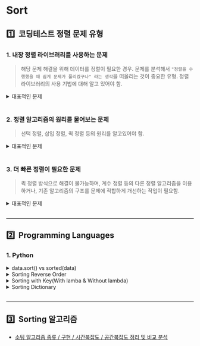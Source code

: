 # Sort

## :one:&nbsp; 코딩테스트 정렬 문제 유형

### 1. 내장 정렬 라이브러리를 사용하는 문제

> 해당 문제 해결을 위해 데이터를 정렬이 필요한 경우. 문제를 분석해서 `"정렬을 수행했을 때 쉽게 문제가 풀리겠구나" 라는 생각`을 떠올리는 것이 중요한 유형. 정렬 라이브러리의 사용 기법에 대해 알고 있어야 함.

<details><summary>대표적인 문제</summary>

</details><br/>


### 2. 정렬 알고리즘의 원리를 물어보는 문제

> 선택 정렬, 삽입 정렬, 퀵 정렬 등의 원리를 알고있어야 함.

<details><summary>대표적인 문제</summary>

</details><br/>

### 3. 더 빠른 정렬이 필요한 문제

> 퀵 정렬 방식으로 해결이 불가능하며, 계수 정렬 등의 다른 정렬 알고리즘을 이용하거나, 기존 알고리즘의 구조를 문제에 적합하게 개선하는 작업이 필요함.

<details><summary>대표적인 문제</summary>

</details><br/>


---
## :two:&nbsp; Programming Languages

### 1. Python

<details><summary>data.sort() vs sorted(data)</summary>

```py
a = [ 1, 5, 3, 4, 9, 2]
b = sorted(a)   # 기존 리스트를 변경하지 않고 새로운 리스트 반환
a.sort()        # 리스트를 정렬된 상태로 변경
```
</details>

<details><summary>Sorting Reverse Order</summary>

```py
c = a.sort(reverse=True)
d = [ [1, 4], [3, 5], [0, 6], [0, 4], [5, 7], [3, 8], [5, 9], [6, 10], [8, 11], [8, 12], [5, 7], [12, 14] ]
```
</details>


<details><summary>Sorting with Key(With lamba & Without lambda)</summary>

```py
d = [ [1, 4], [3, 5], [0, 6], [0, 4], [5, 7], [3, 8], [5, 9], [6, 10], [8, 11], [8, 12], [5, 7], [12, 14] ]

e = sorted(d, key = lambda x : (x[0], x[1])) 
# x[0]를 기준으로 정렬 -> x[1]를 기준으로 정렬
# [[0, 4], [0, 6], [1, 4], [3, 5], [3, 8], [5, 7], [5, 7], [5, 9], [6, 10], [8, 11], [8, 12], [12, 14]]

f = sorted(d, key = lambda x : (x[1], x[0])) 
# x[1]를 기준으로 정렬 -> x[0]를 기준으로 정렬
# [[0, 4], [1, 4], [3, 5], [0, 6], [5, 7], [5, 7], [3, 8], [5, 9], [6, 10], [8, 11], [8, 12], [12, 14]]

def setting(data):
    return (data[0], data[1])

sorted(d, key = setting)
# [[0, 4], [0, 6], [1, 4], [3, 5], [3, 8], [5, 7], [5, 7], [5, 9], [6, 10], [8, 11], [8, 12], [12, 14]]
```
</details>


<details><summary>Sorting Dictionary</summary>

```py
dicts = [
    {"idx": 3, "data": "asdf"},
    {"idx": 1, "data": "qwer"},
    {"idx": 2, "data": "hjkl"},
    {"idx": 4, "data": "zxcv"}
    ]
def setting(data):
    return data["idx"]

sorted(dicts, key = setting)
# [{'idx': 1, 'data': 'qwer'}, {'idx': 2, 'data': 'hjkl'}, {'idx': 3, 'data': 'asdf'}, {'idx': 4, 'data': 'zxcv'}]

sorted(dicts, key = lambda x: x["idx"])
# [{'idx': 1, 'data': 'qwer'}, {'idx': 2, 'data': 'hjkl'}, {'idx': 3, 'data': 'asdf'}, {'idx': 4, 'data': 'zxcv'}]
```
</details>

<br/>

---
## :three:&nbsp; Sorting 알고리즘

* [소팅 알고리즘 종류 / 구현 / 시간복잡도 / 공간복잡도 정리 및 비교 분석](../../dongbin_book/chap6_sort/README.md)